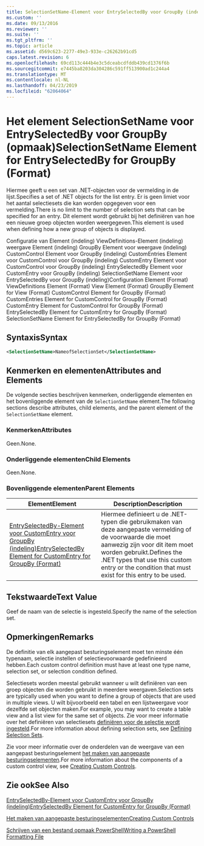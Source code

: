 ```yaml
---
title: SelectionSetName-Element voor EntrySelectedBy voor GroupBy (indeling) | Microsoft Docs
ms.custom: ''
ms.date: 09/13/2016
ms.reviewer: ''
ms.suite: ''
ms.tgt_pltfrm: ''
ms.topic: article
ms.assetid: d569c623-2277-49e3-933e-c26262b91cd5
caps.latest.revision: 6
ms.openlocfilehash: 69cd113c444b4e3c5dceabcdfddb439cd1376f6b
ms.sourcegitcommit: e7445ba8203da304286c591ff513900ad1c244a4
ms.translationtype: MT
ms.contentlocale: nl-NL
ms.lasthandoff: 04/23/2019
ms.locfileid: "62064064"
---
```

# <a name="selectionsetname-element-for-entryselectedby-for-groupby-format"></a><span data-ttu-id="1c00e-102">Het element SelectionSetName voor EntrySelectedBy voor GroupBy (opmaak)</span><span class="sxs-lookup"><span data-stu-id="1c00e-102">SelectionSetName Element for EntrySelectedBy for GroupBy (Format)</span></span>

<span data-ttu-id="1c00e-103">Hiermee geeft u een set van .NET-objecten voor de vermelding in de lijst.</span><span class="sxs-lookup"><span data-stu-id="1c00e-103">Specifies a set of .NET objects for the list entry.</span></span> <span data-ttu-id="1c00e-104">Er is geen limiet voor het aantal selectiesets die kan worden opgegeven voor een vermelding.</span><span class="sxs-lookup"><span data-stu-id="1c00e-104">There is no limit to the number of selection sets that can be specified for an entry.</span></span> <span data-ttu-id="1c00e-105">Dit element wordt gebruikt bij het definiëren van hoe een nieuwe groep objecten worden weergegeven.</span><span class="sxs-lookup"><span data-stu-id="1c00e-105">This element is used when defining how a new group of objects is displayed.</span></span>

<span data-ttu-id="1c00e-106">Configuratie van Element (indeling) ViewDefinitions-Element (indeling) weergave Element (indeling) GroupBy Element voor weergave (indeling) CustomControl Element voor GroupBy (indeling) CustomEntries Element voor CustomControl voor GroupBy (indeling) CustomEntry Element voor CustomControl voor GroupBy (indeling) EntrySelectedBy Element voor CustomEntry voor GroupBy (indeling) SelectionSetName Element voor EntrySelectedBy voor GroupBy (indeling)</span><span class="sxs-lookup"><span data-stu-id="1c00e-106">Configuration Element (Format) ViewDefinitions Element (Format) View Element (Format) GroupBy Element for View (Format) CustomControl Element for GroupBy (Format) CustomEntries Element for CustomControl for GroupBy (Format) CustomEntry Element for CustomControl for GroupBy (Format) EntrySelectedBy Element for CustomEntry for GroupBy (Format) SelectionSetName Element for EntrySelectedBy for GroupBy (Format)</span></span>

## <a name="syntax"></a><span data-ttu-id="1c00e-107">Syntaxis</span><span class="sxs-lookup"><span data-stu-id="1c00e-107">Syntax</span></span>

```xml
<SelectionSetName>NameofSelectionSet</SelectionSetName>
```

## <a name="attributes-and-elements"></a><span data-ttu-id="1c00e-108">Kenmerken en elementen</span><span class="sxs-lookup"><span data-stu-id="1c00e-108">Attributes and Elements</span></span>

<span data-ttu-id="1c00e-109">De volgende secties beschrijven kenmerken, onderliggende elementen en het bovenliggende element van de `SelectionSetName` element.</span><span class="sxs-lookup"><span data-stu-id="1c00e-109">The following sections describe attributes, child elements, and the parent element of the `SelectionSetName` element.</span></span>

### <a name="attributes"></a><span data-ttu-id="1c00e-110">Kenmerken</span><span class="sxs-lookup"><span data-stu-id="1c00e-110">Attributes</span></span>

<span data-ttu-id="1c00e-111">Geen.</span><span class="sxs-lookup"><span data-stu-id="1c00e-111">None.</span></span>

### <a name="child-elements"></a><span data-ttu-id="1c00e-112">Onderliggende elementen</span><span class="sxs-lookup"><span data-stu-id="1c00e-112">Child Elements</span></span>

<span data-ttu-id="1c00e-113">Geen.</span><span class="sxs-lookup"><span data-stu-id="1c00e-113">None.</span></span>

### <a name="parent-elements"></a><span data-ttu-id="1c00e-114">Bovenliggende elementen</span><span class="sxs-lookup"><span data-stu-id="1c00e-114">Parent Elements</span></span>

|<span data-ttu-id="1c00e-115">Element</span><span class="sxs-lookup"><span data-stu-id="1c00e-115">Element</span></span>|<span data-ttu-id="1c00e-116">Description</span><span class="sxs-lookup"><span data-stu-id="1c00e-116">Description</span></span>|
|-------------|-----------------|
|[<span data-ttu-id="1c00e-117">EntrySelectedBy-Element voor CustomEntry voor GroupBy (indeling)</span><span class="sxs-lookup"><span data-stu-id="1c00e-117">EntrySelectedBy Element for CustomEntry for GroupBy (Format)</span></span>](./entryselectedby-element-for-customentry-for-groupby-format.md)|<span data-ttu-id="1c00e-118">Hiermee definieert u de .NET-typen die gebruikmaken van deze aangepaste vermelding of de voorwaarde die moet aanwezig zijn voor dit item moet worden gebruikt.</span><span class="sxs-lookup"><span data-stu-id="1c00e-118">Defines the .NET types that use this custom entry or the condition that must exist for this entry to be used.</span></span>|

## <a name="text-value"></a><span data-ttu-id="1c00e-119">Tekstwaarde</span><span class="sxs-lookup"><span data-stu-id="1c00e-119">Text Value</span></span>

<span data-ttu-id="1c00e-120">Geef de naam van de selectie is ingesteld.</span><span class="sxs-lookup"><span data-stu-id="1c00e-120">Specify the name of the selection set.</span></span>

## <a name="remarks"></a><span data-ttu-id="1c00e-121">Opmerkingen</span><span class="sxs-lookup"><span data-stu-id="1c00e-121">Remarks</span></span>

<span data-ttu-id="1c00e-122">De definitie van elk aangepast besturingselement moet ten minste één typenaam, selectie instellen of selectievoorwaarde gedefinieerd hebben.</span><span class="sxs-lookup"><span data-stu-id="1c00e-122">Each custom control definition must have at least one type name, selection set, or selection condition defined.</span></span>

<span data-ttu-id="1c00e-123">Selectiesets worden meestal gebruikt wanneer u wilt definiëren van een groep objecten die worden gebruikt in meerdere weergaven.</span><span class="sxs-lookup"><span data-stu-id="1c00e-123">Selection sets are typically used when you want to define a group of objects that are used in multiple views.</span></span> <span data-ttu-id="1c00e-124">U wilt bijvoorbeeld een tabel en een lijstweergave voor dezelfde set objecten maken.</span><span class="sxs-lookup"><span data-stu-id="1c00e-124">For example, you may want to create a table view and a list view for the same set of objects.</span></span> <span data-ttu-id="1c00e-125">Zie voor meer informatie over het definiëren van selectiesets [definiëren voor de selectie wordt ingesteld](./defining-selection-sets.md).</span><span class="sxs-lookup"><span data-stu-id="1c00e-125">For more information about defining selection sets, see [Defining Selection Sets](./defining-selection-sets.md).</span></span>

<span data-ttu-id="1c00e-126">Zie voor meer informatie over de onderdelen van de weergave van een aangepast besturingselement [het maken van aangepaste besturingselementen](./creating-custom-controls.md).</span><span class="sxs-lookup"><span data-stu-id="1c00e-126">For more information about the components of a custom control view, see [Creating Custom Controls](./creating-custom-controls.md).</span></span>

## <a name="see-also"></a><span data-ttu-id="1c00e-127">Zie ook</span><span class="sxs-lookup"><span data-stu-id="1c00e-127">See Also</span></span>

[<span data-ttu-id="1c00e-128">EntrySelectedBy-Element voor CustomEntry voor GroupBy (indeling)</span><span class="sxs-lookup"><span data-stu-id="1c00e-128">EntrySelectedBy Element for CustomEntry for GroupBy (Format)</span></span>](./entryselectedby-element-for-customentry-for-groupby-format.md)

[<span data-ttu-id="1c00e-129">Het maken van aangepaste besturingselementen</span><span class="sxs-lookup"><span data-stu-id="1c00e-129">Creating Custom Controls</span></span>](./creating-custom-controls.md)

[<span data-ttu-id="1c00e-130">Schrijven van een bestand opmaak PowerShell</span><span class="sxs-lookup"><span data-stu-id="1c00e-130">Writing a PowerShell Formatting File</span></span>](./writing-a-powershell-formatting-file.md)
